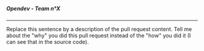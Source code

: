 ##### Opendev - Team n°X
-----

Replace this sentence by a description of the pull request content.
Tell me about the "why" you did this pull request instead of the "how"
you did it (I can see that in the source code).
